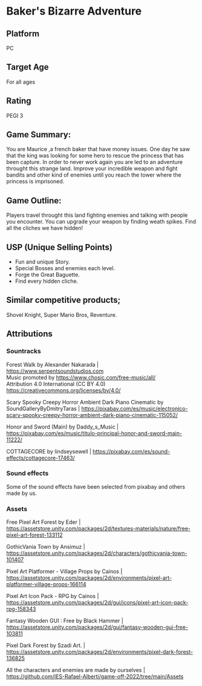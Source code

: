 # Baker's Bizarre Adventure
## Platform
PC
## Target Age
For all ages 
## Rating
PEGI 3
## Game Summary: 
You are Maurice ,a french baker that have money issues. One day he saw that the king was looking for some hero to rescue the princess that has been capture.
In order to never work again you are led to an adventure throught this strange land. Improve your incredible weapon and fight bandits and other kind of enemies until you reach
the tower where the princess is imprisoned.

## Game Outline: 
Players travel throught this land fighting enemies and talking with people you encounter. You can upgrade your weapon by finding weath spikes. Find all the cliches we have hidden!

## USP (Unique Selling Points)
- Fun and unique Story.
- Special Bosses and enemies each level.
- Forge the Great Baguette.
- Find every hidden cliche.

## Similar competitive products;
Shovel Knight, Super Mario Bros, Reventure. 


## Attributions
### Sountracks
Forest Walk by Alexander Nakarada | https://www.serpentsoundstudios.com  
Music promoted by https://www.chosic.com/free-music/all/  
Attribution 4.0 International (CC BY 4.0)  
https://creativecommons.org/licenses/by/4.0/  

Scary Spooky Creepy Horror Ambient Dark Piano Cinematic by SoundGalleryByDmitryTaras | https://pixabay.com/es/music/electronico-scary-spooky-creepy-horror-ambient-dark-piano-cinematic-115052/  

Honor and Sword (Main) by Daddy_s_Music | https://pixabay.com/es/music/titulo-principal-honor-and-sword-main-11222/  

COTTAGECORE by lindseysewell | https://pixabay.com/es/sound-effects/cottagecore-17463/  

### Sound effects
Some of the sound effects have been selected from pixabay and others made by us.  

### Assets
Free Pixel Art Forest by Eder | https://assetstore.unity.com/packages/2d/textures-materials/nature/free-pixel-art-forest-133112  

GothicVania Town by Ansimuz | https://assetstore.unity.com/packages/2d/characters/gothicvania-town-101407  

Pixel Art Platformer - Village Props by Cainos | https://assetstore.unity.com/packages/2d/environments/pixel-art-platformer-village-props-166114  

Pixel Art Icon Pack - RPG by Cainos | https://assetstore.unity.com/packages/2d/gui/icons/pixel-art-icon-pack-rpg-158343

Fantasy Wooden GUI : Free by Black Hammer | https://assetstore.unity.com/packages/2d/gui/fantasy-wooden-gui-free-103811  

Pixel Dark Forest by Szadi Art. | https://assetstore.unity.com/packages/2d/environments/pixel-dark-forest-136825  


All the characters and enemies are made by ourselves | https://github.com/IES-Rafael-Alberti/game-off-2022/tree/main/Assets  
